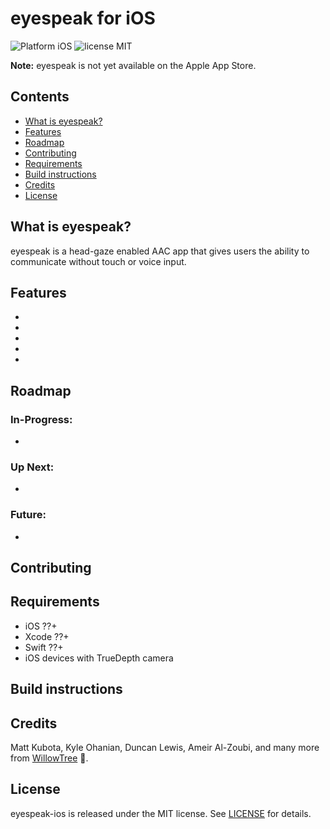 # eyespeak for iOS
![Platform iOS](https://img.shields.io/badge/platform-iOS-orange.svg)
![license MIT](https://img.shields.io/badge/license-MIT-brightgreen.svg)

**Note:** eyespeak is not yet available on the Apple App Store.

## Contents
- [What is eyespeak?](#what-is-eyespeak)
- [Features](#features)
- [Roadmap](#roadmap)
- [Contributing](#contributing)
- [Requirements](#requirements)
- [Build instructions](#build-instructions)
- [Credits](#credits)
- [License](#license)

## What is eyespeak?
eyespeak is a head-gaze enabled AAC app that gives users the ability to communicate without touch or voice input. 

## Features
- 
- 
- 
- 
- 

## Roadmap
### In-Progress:
- 
### Up Next:
- 
### Future:
- 

## Contributing

## Requirements
- iOS ??+
- Xcode ??+
- Swift ??+
- iOS devices with TrueDepth camera

## Build instructions

## Credits
Matt Kubota, Kyle Ohanian, Duncan Lewis, Ameir Al-Zoubi, and many more from [WillowTree](https://willowtreeapps.com/) 💙.

## License
eyespeak-ios is released under the MIT license. See [LICENSE](LICENSE) for details.
